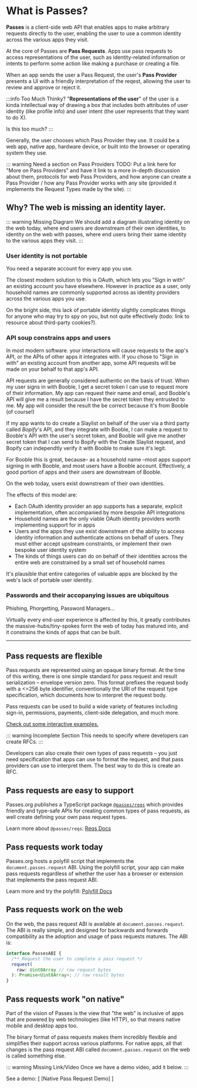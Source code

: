 # What is Passes?

**Passes** is a client-side web API that enables apps to make arbitrary requests directly to the user, enabling the user to use a common identity across the various apps they visit.

At the core of Passes are **Pass Requests**. Apps use pass requests to access representations of the user, such as identity-related information or intents to perform some action like making a purchase or creating a file.

When an app sends the user a Pass Request, the user's **Pass Provider** presents a UI with a friendly interpretation of the reqest, allowing the user to review and approve or reject it.

:::info Too Much Thinky?
"**Representations of the user**" of the user is a kinda intellectual way of drawing a box that includes both attributes of user identity (like profile info) and user intent (the user represents that they want to do X).

Is this too much?
:::

Generally, the user chooses which Pass Provider they use. It could be a web app, native app, hardware device, or built into the browser or operating system they use.

::: warning Need a section on Pass Providers
TODO: Put a link here for "More on Pass Providers" and have it link to a more in-depth discussion about them, protocols for web Pass Providers, and how anyone can create a Pass Provider / how any Pass Provider works with any site (provided it implements the Request Types made by the site).
:::

## Why? The web is missing an identity layer.

::: warning Missing Diagram
We should add a diagram illustrating identity on the web today, where end users are downstream of their own identities, to identity on the web with passes, where end users bring their same identity to the various apps they visit.
:::

### User identity is not portable

You need a separate account for every app you use.

The closest modern solution to this is OAuth, which lets you "Sign in with" an existing account you have elsewhere. However in practice as a user, only household names are commonly supported across as identity providers across the various apps you use.

On the bright side, this lack of portable identity slightly complicates things for anyone who may try to spy on you, but not quite effectively (todo: link to resource about third-party cookies?).

### API soup constrains apps and users

In most modern software. your interactions will cause requests to the app's API, or the APIs of other apps it integrates with. If you chose to "Sign in with" an existing account from another app, some API requests will be made on your behalf to that app's API.

API requests are generally considered authentic on the basis of trust. When my user signs in with Booble, I get a secret token I can use to request more of their information. My app can request their name and email, and Booble's API will give me a result because I have the secret token they entrusted to me. My app will consider the result the be correct because it's from Booble (of course!)

If my app wants to do create a Slaylist on behalf of the user via a third party called _Bopify_'s API, and they integrate with Booble, I can make a request to Booble's API with the user's secret token, and Booble will give me another secret token that I can send to Bopify with the Create Slaylist request, and Bopify can independtly verify it with Booble to make sure it's legit.

For Booble this is great, because– as a household name –most apps support signing in with Booble, and most users have a Booble account. Effectively, a good portion of apps and their users are downstream of Booble. 

On the web today, users exist downstream of their own identities.

The effects of this model are:
- Each OAuth identity provider an app supports has a separate, explicit implementation, often accompanied by more bespoke API integrations
- Household names are the only viable OAuth identity providers worth implementing support for in apps
- Users and the apps they use exist downstream of the ability to access identity information and authenticate actions on behalf of users. They must either accept upstream constraints, or implement their own bespoke user identity system
- The kinds of things users can do on behalf of their identities across the entire web are constrained by a small set of household names

It's plausible that entire categories of valuable apps are blocked by the web's lack of portable user identity.

### Passwords and their accopanying issues are ubiquitous

Phishing, Phorgetting, Password Managers...

Virtually every end-user experience is affected by this, it greatly contributes the massive-hubs/tiny-spokes form the web of today has matured into, and it constrains the kinds of apps that can be built.

<!-- ### Apps aren't interoperable -->

* * *


## Pass requests are flexible
Pass requests are represented using an opaque binary format. At the time of this writing, there is one simple standard for pass request and result serialization – envelope version zero. This format prefixes the request body with a <=256 byte identifier, conventionally the URI of the request type specification, which documents how to interpret the request body.

Pass requests can be used to build a wide variety of features including sign-in, permissions, payments, client-side delegation, and much more.

[Check out some interactive examples.](./examples/signing-in.md)

::: warning Incomplete Section
This needs to specify where developers can create RFCs.
:::

Developers can also create their own types of pass requests – you just need specification that apps can use to format the request, and that pass providers can use to interpret them. The best way to do this is create an RFC.

## Pass requests are easy to support
Passes.org publishes a TypeScript package [`@passes/reqs`](https://npmjs.com/package/@passes/reqs) which provides friendly and type-safe APIs for creating common types of pass requests, as well create defining your own pass request types.

Learn more about `@passes/reqs`: [Reqs Docs](./packages/reqs/quickstart.md)

## Pass requests work today
Passes.org hosts a polyfill script that implements the `document.passes.request` ABI. Using the polyfill script, your app can make pass requests regardless of whether the user has a browser or extension that implements the pass request ABI.

Learn more and try the polyfill: [Polyfill Docs](./packages/polyfill/quickstart.md)
## Pass requests work on the web
On the web, the pass request ABI is available at `document.passes.request`. The ABI is really simple, and designed for backwards and forwards compatibility as the adoption and usage of pass requests matures. The ABI is:

```typescript
interface PassesABI {
  /** Request the user to complete a pass request */
  request(
    raw: Uint8Array // raw request bytes
  ): Promise<Uint8Array>; // raw result bytes
}
```

## Pass requests work "on native"
Part of the vision of Passes is the view that "the web" is inclusive of apps that are powered by web technologies (like HTTP), so that means native mobile and desktop apps too.

The binary format of pass requests makes them incredibly flexible and simplifies their support across various platforms. For native apps, all that changes is the pass request ABI called `document.passes.request` on the web is called something else.

::: warning Missing Link/Video
Once we have a demo video, add it below.
:::

See a demo: [ [Native Pass Request Demo] ]

